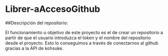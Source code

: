 # Librer-aAccesoGithub

##Descripción del repositorio:

El funcionamiento u objetivo de este proyecto es el de crear un repositorio a partir de que el usuario introduzca el token y el nombre del repositorio desde el proyecto. Esto lo conseguimos a través de conectarnos al github gracias a la API de kohsuke.
